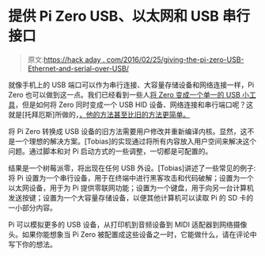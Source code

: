 # 提供 Pi Zero USB、以太网和 USB 串行接口

> 原文:[https://hack aday . com/2016/02/25/giving-the-pi-zero-USB-Ethernet-and-serial-over-USB/](https://hackaday.com/2016/02/25/giving-the-pi-zero-usb-ethernet-and-serial-over-usb/)

就像手机上的 USB 端口可以作为串行连接、大容量存储设备和网络连接一样，Pi Zero 也可以做到这一点。我们已经看到一些人[将 Zero 变成一个单一的 USB 小工具](https://hackaday.com/2015/12/27/turning-the-pi-zero-into-a-usb-gadget/)，但是如何将 Zero 同时变成一个 USB HID 设备、网络连接和串行端口呢？这就是[托拜厄斯]所做的，[，他的方法甚至比旧的方法更简单。](http://isticktoit.net/?p=1383)

将 Pi Zero 转换成 USB 设备的旧方法需要用户修改并重新编译内核。显然，这不是一个理想的解决方案。[Tobias]的实现通过将所有内容放入用户空间来解决这个问题。通过脚本和对 Pi 启动方式的一些调整，一切都是可配置的。

结果是一个树莓派零，将出现在任何 USB 外设。[Tobias]讲述了一些常见的例子:将 Pi 设置为一个串行设备，用于在终端中进行黑客攻击和代码破解；设置为一个以太网设备，用于为 Pi 提供零联网功能；设置为一个键盘，用于向另一台计算机发送按键；设置为一个大容量存储设备，以便其他计算机可以读取 Pi 的 SD 卡的一小部分内容。

Pi 可以模拟更多的 USB 设备，从打印机到音频设备到 MIDI 适配器到网络摄像头。如果你能想象当 Pi Zero 被配置成这些设备之一时，它能做什么，请在评论中写下你的想法。